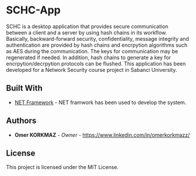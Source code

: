 # SCHC-App
SCHC is a desktop application that provides secure communication between a client and a server by using hash chains in its workflow. Basically, backward-forward security, confidentiality, message integrity and authentication are provided by hash chains and encrpytion algorithms such as AES during the communication. The keys for communication may be regenerated if needed. In addition, hash chains to generate a key for encrpytion/decrpytion protocols can be flushed. This application has been developed for a Network Security course project in Sabanci University.


## Built With

* [NET Framework](https://dotnet.microsoft.com/) - NET framwork has been used to develop the system.

## Authors

* **Omer KORKMAZ** - *Owner* - https://www.linkedin.com/in/omerkorkmazz/


## License

This project is licensed under the MIT License.


